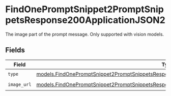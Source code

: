 # FindOnePromptSnippet2PromptSnippetsResponse200ApplicationJSON2

The image part of the prompt message. Only supported with vision models.


## Fields

| Field                                                                                                                                                                                                | Type                                                                                                                                                                                                 | Required                                                                                                                                                                                             | Description                                                                                                                                                                                          |
| ---------------------------------------------------------------------------------------------------------------------------------------------------------------------------------------------------- | ---------------------------------------------------------------------------------------------------------------------------------------------------------------------------------------------------- | ---------------------------------------------------------------------------------------------------------------------------------------------------------------------------------------------------- | ---------------------------------------------------------------------------------------------------------------------------------------------------------------------------------------------------- |
| `type`                                                                                                                                                                                               | [models.FindOnePromptSnippet2PromptSnippetsResponse200ApplicationJSONResponseBody1VersionsType](../models/findonepromptsnippet2promptsnippetsresponse200applicationjsonresponsebody1versionstype.md) | :heavy_check_mark:                                                                                                                                                                                   | N/A                                                                                                                                                                                                  |
| `image_url`                                                                                                                                                                                          | [models.FindOnePromptSnippet2PromptSnippetsResponse200ApplicationJSONImageURL](../models/findonepromptsnippet2promptsnippetsresponse200applicationjsonimageurl.md)                                   | :heavy_check_mark:                                                                                                                                                                                   | N/A                                                                                                                                                                                                  |